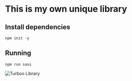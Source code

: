 # This is my own unique library

## Install dependencies
```
npm init -y
```


## Running
```
npm run sass
```


![Turboo Library](https://github.com/TurbooGhost/SASS/assets/61920916/7f9c475f-046f-492c-9e6d-99bcda629854)
